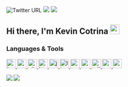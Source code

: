 ![Twitter URL](https://img.shields.io/twitter/url?label=kcotrinam_dev&style=social&url=https%3A%2F%2Ftwitter.com%2Fkcotrinam_dev)
![](https://img.shields.io/static/v1?label=kevincotrina&message=LinkedIn&color=blue&style=for-the-badge)
![](http://estruyf-github.azurewebsites.net/api/VisitorHit?user=kcotrinam&countColorcountColor&countColor=%237B1E7A)


## Hi there, I'm Kevin Cotrina <img src="https://media.giphy.com/media/hvRJCLFzcasrR4ia7z/giphy.gif" width="25px">

### Languages & Tools
<p align="left">
  <a href="https://getbootstrap.com" target="_blank">
    <img src="https://devicons.github.io/devicon/devicon.git/icons/bootstrap/bootstrap-plain.svg" alt="bootstrap" width="24" height="24"/>
  </a>
  <a href="https://www.w3schools.com/css/" target="_blank">
    <img src="https://devicons.github.io/devicon/devicon.git/icons/css3/css3-original-wordmark.svg" alt="css3" width="24" height="24"/>
  </a>
  <a href="https://git-scm.com/" target="_blank">
    <img src="https://www.vectorlogo.zone/logos/git-scm/git-scm-icon.svg" alt="git" width="24" height="24"/>
  </a>
  <a href="https://www.w3.org/html/" target="_blank">
    <img src="https://devicons.github.io/devicon/devicon.git/icons/html5/html5-original-wordmark.svg" alt="html5" width="24" height="24"/>
  </a>
  <a href="https://developer.mozilla.org/en-US/docs/Web/JavaScript" target="_blank">
    <img src="https://devicons.github.io/devicon/devicon.git/icons/javascript/javascript-original.svg" alt="javascript" width="24" height="24"/>
  </a>
  <a href="https://www.linux.org/" target="_blank">
    <img src="https://devicons.github.io/devicon/devicon.git/icons/linux/linux-original.svg" alt="linux" width="24" height="24"/>
  </a>
  <a href="https://www.postgresql.org" target="_blank">
    <img src="https://devicons.github.io/devicon/devicon.git/icons/postgresql/postgresql-original-wordmark.svg" alt="postgresql" width="24" height="24"/>
  </a>
  <a href="https://pugjs.org" target="_blank">
    <img src="https://cdn.worldvectorlogo.com/logos/pug.svg" alt="pug" width="24" height="24"/>
  </a>
  <a href="https://rubyonrails.org" target="_blank">
    <img src="https://devicons.github.io/devicon/devicon.git/icons/rails/rails-original-wordmark.svg" alt="rails" width="24" height="24"/>
  </a>
  <a href="https://www.ruby-lang. org/en/" target="_blank">
    <img src="https://devicons.github.io/devicon/devicon.git/icons/ruby/ruby-original-wordmark.svg" alt="ruby" width="24" height="24"/>
  </a>
  <a href="https://sass-lang.com" target="_blank">
    <img src="https://devicons.github.io/devicon/devicon.git/icons/sass/sass-original.svg" alt="sass" width="24" height="24"/>
  </a>
</p>

<img align="left" src="https://github-readme-stats.vercel.app/api?username=kcotrinam&show_icons=true&theme=jolly" />
<img align="left" src="https://github-readme-stats.vercel.app/api/top-langs/?username=kcotrinam&layout=compact&theme=jolly" />

